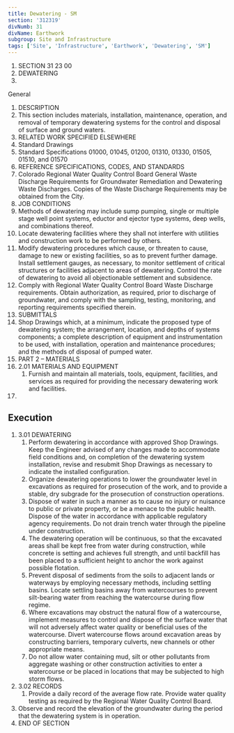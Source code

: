 ```yaml
---
title: Dewatering - SM
section: '312319'
divNumb: 31
divName: Earthwork
subgroup: Site and Infrastructure
tags: ['Site', 'Infrastructure', 'Earthwork', 'Dewatering', 'SM']
---
```


   1. SECTION 31 23 00
1. DEWATERING
1. 
General
01. DESCRIPTION
   1. This section includes materials, installation, maintenance, operation, and removal of temporary dewatering systems for the control and disposal of surface and ground waters.
02. RELATED WORK SPECIFIED ELSEWHERE
   1. Standard Drawings
2. Standard Specifications 01000, 01045, 01200, 01310, 01330, 01505, 01510, and 01570
03. REFERENCE SPECIFICATIONS, CODES, AND STANDARDS
   1. Colorado Regional Water Quality Control Board General Waste Discharge Requirements for Groundwater Remediation and Dewatering Waste Discharges. Copies of the Waste Discharge Requirements may be obtained from the City.
04. JOB CONDITIONS
   1. Methods of dewatering may include sump pumping, single or multiple stage well point systems, eductor and ejector type systems, deep wells, and combinations thereof.
   1. Locate dewatering facilities where they shall not interfere with utilities and construction work to be performed by others.
   1. Modify dewatering procedures which cause, or threaten to cause, damage to new or existing facilities, so as to prevent further damage. Install settlement gauges, as necessary, to monitor settlement of critical structures or facilities adjacent to areas of dewatering. Control the rate of dewatering to avoid all objectionable settlement and subsidence.
   1. Comply with Regional Water Quality Control Board Waste Discharge requirements. Obtain authorization, as required, prior to discharge of groundwater, and comply with the sampling, testing, monitoring, and reporting requirements specified therein.
05. SUBMITTALS
   1. Shop Drawings which, at a minimum, indicate the proposed type of dewatering system; the arrangement, location, and depths of systems components; a complete description of equipment and instrumentation to be used, with installation, operation and maintenance procedures; and the methods of disposal of pumped water.
1. PART 2 – MATERIALS
1. 2.01 MATERIALS AND EQUIPMENT
   1. Furnish and maintain all materials, tools, equipment, facilities, and services as required for providing the necessary dewatering work and facilities.
1. 

## Execution

1. 3.01 DEWATERING
   1. Perform dewatering in accordance with approved Shop Drawings. Keep the Engineer advised of any changes made to accommodate field conditions and, on completion of the dewatering system installation, revise and resubmit Shop Drawings as necessary to indicate the installed configuration.
   1. Organize dewatering operations to lower the groundwater level in excavations as required for prosecution of the work, and to provide a stable, dry subgrade for the prosecution of construction operations.
   1. Dispose of water in such a manner as to cause no injury or nuisance to public or private property, or be a menace to the public health. Dispose of the water in accordance with applicable regulatory agency requirements. Do not drain trench water through the pipeline under construction.
   1. The dewatering operation will be continuous, so that the excavated areas shall be kept free from water during construction, while concrete is setting and achieves full strength, and until backfill has been placed to a sufficient height to anchor the work against possible flotation.
   1. Prevent disposal of sediments from the soils to adjacent lands or waterways by employing necessary methods, including settling basins. Locate settling basins away from watercourses to prevent silt-bearing water from reaching the watercourse during flow regime.
   1. Where excavations may obstruct the natural flow of a watercourse, implement measures to control and dispose of the surface water that will not adversely affect water quality or beneficial uses of the watercourse. Divert watercourse flows around excavation areas by constructing barriers, temporary culverts, new channels or other appropriate means.
   1. Do not allow water containing mud, silt or other pollutants from aggregate washing or other construction activities to enter a watercourse or be placed in locations that may be subjected to high storm flows.
1. 3.02 RECORDS
   1. Provide a daily record of the average flow rate. Provide water quality testing as required by the Regional Water Quality Control Board.
2. Observe and record the elevation of the groundwater during the period that the dewatering system is in operation.
1. END OF SECTION

